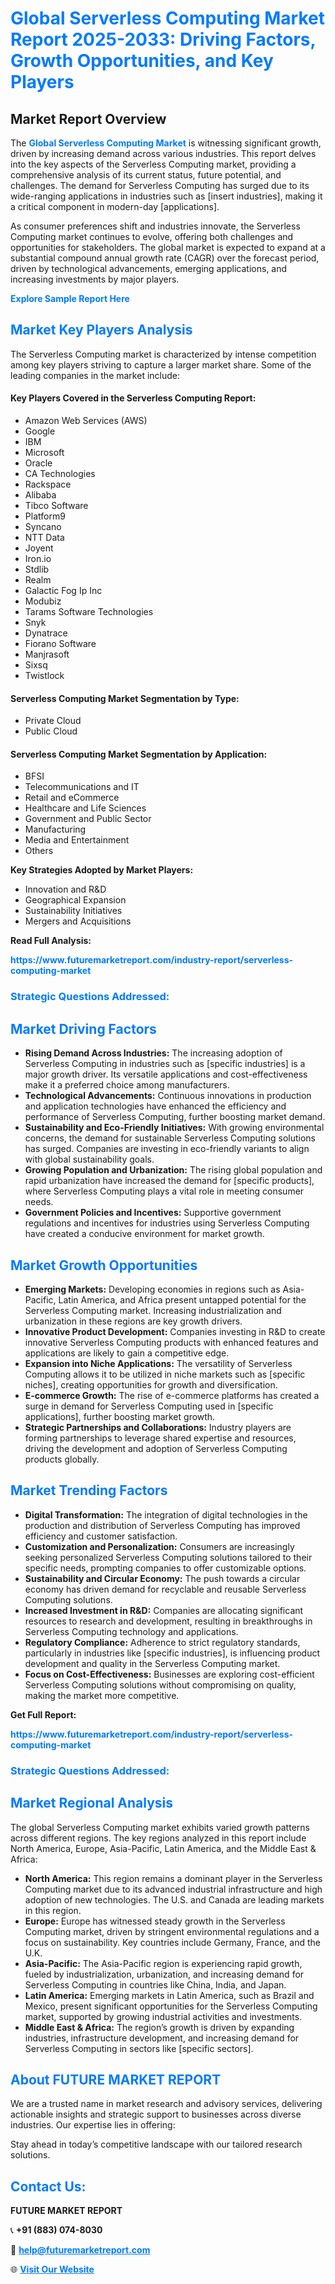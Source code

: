 <h1 style="color: #007BFF;">Global Serverless Computing Market Report 2025-2033: Driving Factors, Growth Opportunities, and Key Players</h1>

<section id="overview">
<h2>Market Report Overview</h2>
<p>The <a href="https://www.futuremarketreport.com/industry-report/serverless-computing-market" style="color: #007BFF; text-decoration: none;"><strong>Global Serverless Computing Market</strong></a> is witnessing significant growth, driven by increasing demand across various industries. This report delves into the key aspects of the Serverless Computing market, providing a comprehensive analysis of its current status, future potential, and challenges. The demand for Serverless Computing has surged due to its wide-ranging applications in industries such as [insert industries], making it a critical component in modern-day [applications].</p>
<p>As consumer preferences shift and industries innovate, the Serverless Computing market continues to evolve, offering both challenges and opportunities for stakeholders. The global market is expected to expand at a substantial compound annual growth rate (CAGR) over the forecast period, driven by technological advancements, emerging applications, and increasing investments by major players.</p>
</section>

<section id="overview">
<p><a href="https://www.futuremarketreport.com/request-sample/reportId=101593" style="color: #007BFF; text-decoration: none;"><strong>Explore Sample Report Here</strong></a></p>
</section>

<section id="key-players">
<h2 style="color: #007BFF;">Market Key Players Analysis</h2>
<p>The Serverless Computing market is characterized by intense competition among key players striving to capture a larger market share. Some of the leading companies in the market include:</p>
<h4>Key Players Covered in the Serverless Computing Report:</h4>
<ul><li>Amazon Web Services (AWS)</li><li>Google</li><li>IBM</li><li>Microsoft</li><li>Oracle</li><li>CA Technologies</li><li>Rackspace</li><li>Alibaba</li><li>Tibco Software</li><li>Platform9</li><li>Syncano</li><li>NTT Data</li><li>Joyent</li><li>Iron.io</li><li>Stdlib</li><li>Realm</li><li>Galactic Fog Ip Inc</li><li>Modubiz</li><li>Tarams Software Technologies</li><li>Snyk</li><li>Dynatrace</li><li>Fiorano Software</li><li>Manjrasoft</li><li>Sixsq</li><li>Twistlock</li></ul>
<h4>Serverless Computing Market Segmentation by Type:</h4>
<ul><li>Private Cloud</li><li>Public Cloud</li></ul>

<h4>Serverless Computing Market Segmentation by Application:</h4>
<ul><li>BFSI</li><li>Telecommunications and IT</li><li>Retail and eCommerce</li><li>Healthcare and Life Sciences</li><li>Government and Public Sector</li><li>Manufacturing</li><li>Media and Entertainment</li><li>Others</li></ul>
<p><strong>Key Strategies Adopted by Market Players:</strong></p>
<ul>
<li>Innovation and R&D</li>
<li>Geographical Expansion</li>
<li>Sustainability Initiatives</li>
<li>Mergers and Acquisitions</li>
</ul>
</section>

<section>
<p><strong>Read Full Analysis: </strong></p><a href="https://www.futuremarketreport.com/industry-report/serverless-computing-market" style="color: #007BFF; text-decoration: none;"><strong>https://www.futuremarketreport.com/industry-report/serverless-computing-market</strong></a>
<h3 style="color: #007BFF;">Strategic Questions Addressed:</h3>
</section>

<section id="driving-factors">
<h2 style="color: #007BFF;">Market Driving Factors</h2>
<ul>
<li><strong>Rising Demand Across Industries:</strong> The increasing adoption of Serverless Computing in industries such as [specific industries] is a major growth driver. Its versatile applications and cost-effectiveness make it a preferred choice among manufacturers.</li>
<li><strong>Technological Advancements:</strong> Continuous innovations in production and application technologies have enhanced the efficiency and performance of Serverless Computing, further boosting market demand.</li>
<li><strong>Sustainability and Eco-Friendly Initiatives:</strong> With growing environmental concerns, the demand for sustainable Serverless Computing solutions has surged. Companies are investing in eco-friendly variants to align with global sustainability goals.</li>
<li><strong>Growing Population and Urbanization:</strong> The rising global population and rapid urbanization have increased the demand for [specific products], where Serverless Computing plays a vital role in meeting consumer needs.</li>
<li><strong>Government Policies and Incentives:</strong> Supportive government regulations and incentives for industries using Serverless Computing have created a conducive environment for market growth.</li>
</ul>
</section>

<section id="growth-opportunities">
<h2 style="color: #007BFF;">Market Growth Opportunities</h2>
<ul>
<li><strong>Emerging Markets:</strong> Developing economies in regions such as Asia-Pacific, Latin America, and Africa present untapped potential for the Serverless Computing market. Increasing industrialization and urbanization in these regions are key growth drivers.</li>
<li><strong>Innovative Product Development:</strong> Companies investing in R&D to create innovative Serverless Computing products with enhanced features and applications are likely to gain a competitive edge.</li>
<li><strong>Expansion into Niche Applications:</strong> The versatility of Serverless Computing allows it to be utilized in niche markets such as [specific niches], creating opportunities for growth and diversification.</li>
<li><strong>E-commerce Growth:</strong> The rise of e-commerce platforms has created a surge in demand for Serverless Computing used in [specific applications], further boosting market growth.</li>
<li><strong>Strategic Partnerships and Collaborations:</strong> Industry players are forming partnerships to leverage shared expertise and resources, driving the development and adoption of Serverless Computing products globally.</li>
</ul>
</section>

<section id="trending-factors">
<h2 style="color: #007BFF;">Market Trending Factors</h2>
<ul>
<li><strong>Digital Transformation:</strong> The integration of digital technologies in the production and distribution of Serverless Computing has improved efficiency and customer satisfaction.</li>
<li><strong>Customization and Personalization:</strong> Consumers are increasingly seeking personalized Serverless Computing solutions tailored to their specific needs, prompting companies to offer customizable options.</li>
<li><strong>Sustainability and Circular Economy:</strong> The push towards a circular economy has driven demand for recyclable and reusable Serverless Computing solutions.</li>
<li><strong>Increased Investment in R&D:</strong> Companies are allocating significant resources to research and development, resulting in breakthroughs in Serverless Computing technology and applications.</li>
<li><strong>Regulatory Compliance:</strong> Adherence to strict regulatory standards, particularly in industries like [specific industries], is influencing product development and quality in the Serverless Computing market.</li>
<li><strong>Focus on Cost-Effectiveness:</strong> Businesses are exploring cost-efficient Serverless Computing solutions without compromising on quality, making the market more competitive.</li>
</ul>
</section>

<section>
<p><strong>Get Full Report: </strong></p><a href="https://www.futuremarketreport.com/industry-report/serverless-computing-market" style="color: #007BFF; text-decoration: none;"><strong>https://www.futuremarketreport.com/industry-report/serverless-computing-market</strong></a>
<h3 style="color: #007BFF;">Strategic Questions Addressed:</h3>
</section>


<section id="regional-analysis">
<h2 style="color: #007BFF;">Market Regional Analysis</h2>
<p>The global Serverless Computing market exhibits varied growth patterns across different regions. The key regions analyzed in this report include North America, Europe, Asia-Pacific, Latin America, and the Middle East & Africa:</p>
<ul>
<li><strong>North America:</strong> This region remains a dominant player in the Serverless Computing market due to its advanced industrial infrastructure and high adoption of new technologies. The U.S. and Canada are leading markets in this region.</li>
<li><strong>Europe:</strong> Europe has witnessed steady growth in the Serverless Computing market, driven by stringent environmental regulations and a focus on sustainability. Key countries include Germany, France, and the U.K.</li>
<li><strong>Asia-Pacific:</strong> The Asia-Pacific region is experiencing rapid growth, fueled by industrialization, urbanization, and increasing demand for Serverless Computing in countries like China, India, and Japan.</li>
<li><strong>Latin America:</strong> Emerging markets in Latin America, such as Brazil and Mexico, present significant opportunities for the Serverless Computing market, supported by growing industrial activities and investments.</li>
<li><strong>Middle East & Africa:</strong> The region’s growth is driven by expanding industries, infrastructure development, and increasing demand for Serverless Computing in sectors like [specific sectors].</li>
</ul>
</section>

<footer>
<h2 style="color: #007BFF;">About FUTURE MARKET REPORT</h2>
<p>We are a trusted name in market research and advisory services, delivering actionable insights and strategic support to businesses across diverse industries. Our expertise lies in offering:</p>

<p>Stay ahead in today’s competitive landscape with our tailored research solutions.</p>

<h2 style="color: #007BFF;">Contact Us:</h2>
<p><strong>FUTURE MARKET REPORT</strong></p>
<p>📞 <strong>+91 (883) 074-8030</strong></p>
<p>📧 <strong><a href="mailto:help@futuremarketreport.com" style="color: #007BFF;">help@futuremarketreport.com</a></strong></p>
<p>🌐 <strong><a href="https://www.futuremarketreport.com/" style="color: #007BFF;">Visit Our Website</a></strong></p>
</footer>